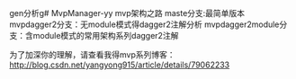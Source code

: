 gen分析g# MvpManager-yy
mvp架构之路
maste分支:最简单版本
mvpdagger2分支：无module模式得dagger2注解分析
mvpdagger2module分支：含module模式的常用架构系列dagger2注解

为了加深你的理解，请查看我得mvp系列博客：
http://blog.csdn.net/yangyong915/article/details/79062233
